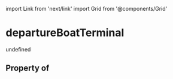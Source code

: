 import Link from 'next/link'
import Grid from '@components/Grid'

# departureBoatTerminal

undefined

## Property of



